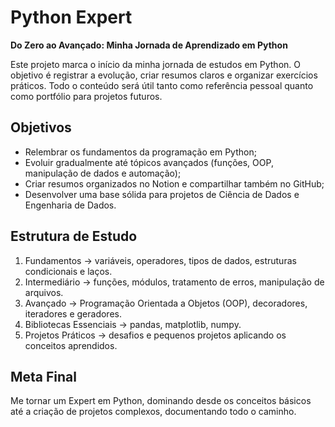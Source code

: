 # Python Expert

**Do Zero ao Avançado: Minha Jornada de Aprendizado em Python**

Este projeto marca o início da minha jornada de estudos em Python. O objetivo é registrar a evolução, criar resumos claros e organizar exercícios práticos. Todo o conteúdo será útil tanto como referência pessoal quanto como portfólio para projetos futuros.

## Objetivos

- Relembrar os fundamentos da programação em Python;
- Evoluir gradualmente até tópicos avançados (funções, OOP, manipulação de dados e automação);
- Criar resumos organizados no Notion e compartilhar também no GitHub;
- Desenvolver uma base sólida para projetos de Ciência de Dados e Engenharia de Dados.

## Estrutura de Estudo

1. Fundamentos → variáveis, operadores, tipos de dados, estruturas condicionais e laços.
2. Intermediário → funções, módulos, tratamento de erros, manipulação de arquivos.
3. Avançado → Programação Orientada a Objetos (OOP), decoradores, iteradores e geradores.
4. Bibliotecas Essenciais → pandas, matplotlib, numpy.
5. Projetos Práticos → desafios e pequenos projetos aplicando os conceitos aprendidos.

## Meta Final

Me tornar um Expert em Python, dominando desde os conceitos básicos até a criação de projetos complexos, documentando todo o caminho.

